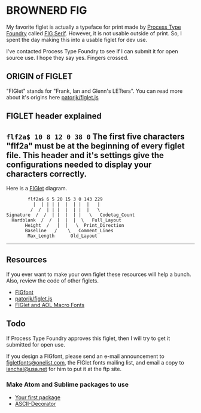 # BROWNERD FIG

My favorite figlet is actually a typeface for print made by [Process Type Foundry](http://processtypefoundry.com/) called [FIG Serif](http://processtypefoundry.com/fonts/fig/). However, it is not usable outside of print. So, I spent the day making this into a usable figlet for dev use.

I've contacted Process Type Foundry to see if I can submit it for open source use. I hope they say yes. Fingers crossed.


## ORIGIN of FIGLET

"FIGlet" stands for "Frank, Ian and Glenn's LETters". You can read more about it's origins here [patorjk/figlet.js](https://github.com/patorjk/figlet.js/blob/master/doc/figfont.txt)


## FIGLET header explained

`flf2a$ 10 8 12 0 38 0` The first five characters "flf2a" must be at the beginning of every figlet file. This header and it's settings give the configurations needed to display your characters correctly.
---
Here is a [FIGlet](http://www.jave.de/figlet/figfont.html) diagram.

```
        flf2a$ 6 5 20 15 3 0 143 229
          |  | | | |  |  | |  |   |
         /  /  | | |  |  | |  |   \
Signature  /  /  | |  |  | |   \   Codetag_Count
  Hardblank  /  /  |  |  |  \   Full_Layout
       Height  /   |  |   \  Print_Direction
       Baseline   /    \   Comment_Lines
        Max_Length      Old_Layout
```

---

## Resources
If you ever want to make your own figlet these resources will help a bunch. Also, review the code of other figlets.

- [FIGfont](http://www.jave.de/figlet/figfont.html)
- [patorjk/figlet.js](https://github.com/patorjk/figlet.js/blob/master/doc/figfont.txt)
- [FIGlet and AOL Macro Fonts](http://patorjk.com/software/taag/#p=display&f=Graffiti&t=Type%20Something%20)


## Todo
If Process Type Foundry approves this figlet, then I will try to get it submitted for open use.

If you design a FIGfont, please send an e-mail announcement to
<figletfonts@onelist.com>, the FIGlet fonts mailing list, and email a copy
to ianchai@usa.net for him to put it at the ftp site.

### Make Atom and Sublime packages to use
- [Your first package](https://atom.io/docs/latest/your-first-package)
- [ASCII-Decorator](https://github.com/viisual/ASCII-Decorator)
